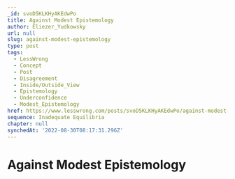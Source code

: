```yaml
---
_id: svoD5KLKHyAKEdwPo
title: Against Modest Epistemology
author: Eliezer_Yudkowsky
url: null
slug: against-modest-epistemology
type: post
tags:
  - LessWrong
  - Concept
  - Post
  - Disagreement
  - Inside/Outside_View
  - Epistemology
  - Underconfidence
  - Modest_Epistemology
href: https://www.lesswrong.com/posts/svoD5KLKHyAKEdwPo/against-modest-epistemology
sequence: Inadequate Equilibria
chapter: null
synchedAt: '2022-08-30T08:17:31.296Z'
---
```

# Against Modest Epistemology

